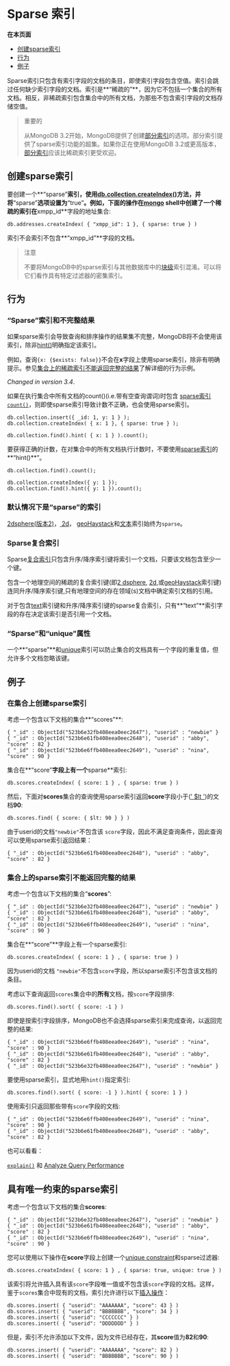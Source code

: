 # Sparse 索引

**在本页面**

* [创建sparse索引](sparse-indexes.md#创建)
* [行为](sparse-indexes.md#行为)
* [例子](sparse-indexes.md#例子)

Sparse索引只包含有索引字段的文档的条目，即使索引字段包含空值。索引会跳过任何缺少索引字段的文档。索引是**“稀疏的”**，因为它不包括一个集合的所有文档。相反，非稀疏索引包含集合中的所有文档，为那些不包含索引字段的文档存储空值。

> 重要的
>
> 从MongoDB 3.2开始，MongoDB提供了创建[部分索引](https://docs.mongodb.com/master/core/index-partial/#index-type-partial)的选项。部分索引提供了sparse索引功能的超集。如果你正在使用MongoDB 3.2或更高版本，[部分索引](https://docs.mongodb.com/master/core/index-partial/#index-type-partial)应该比稀疏索引更受欢迎。

## 创建sparse索引

要创建一个**“sparse”**索引，使用[db.collection.createIndex\(\)](https://docs.mongodb.com/master/reference/db.collection.createindex%20/#db.collection.createIndex)方法，并将**“sparse”**选项设置为**“true”**。例如，下面的操作在[mongo](https://docs.mongodb.com/master/reference/program/mongo/#bin.mongo) shell中创建了一个稀疏的索引在**xmpp\_id**字段的地址集合:

```text
db.addresses.createIndex( { "xmpp_id": 1 }, { sparse: true } )
```

索引不会索引不包含**“xmpp\_id”**字段的文档。

> 注意
>
> 不要将MongoDB中的sparse索引与其他数据库中的[块级](http://en.wikipedia.org/wiki/Database_index#Sparse_index)索引混淆。可以将它们看作具有特定过滤器的密集索引。

## 行为

### “Sparse”索引和不完整结果

如果sparse索引会导致查询和排序操作的结果集不完整，MongoDB将不会使用该索引，除非[hint\(\)](https://docs.mongodb.com/master/reference/method/cursor.hint/#cursor.hint)明确指定该索引。

例如，查询`{x: {$exists: false}}`不会在**x**字段上使用sparse索引，除非有明确提示。参见[集合上的稀疏索引不能返回完整的结果](https://docs.mongodb.com/master/core/index-sparse/#%20spars-index-incomplet-results)了解详细的行为示例。

_Changed in version 3.4_.

如果在执行集合中所有文档的count\(\)\(i.e.带有空查询谓词\)时包含 [sparse索引](https://docs.mongodb.com/master/core/index-sparse/#index-type-sparse)[`count()`](https://docs.mongodb.com/master/reference/method/cursor.count/#cursor.count)，则即使sparse索引导致计数不正确，也会使用sparse索引。

```text
db.collection.insert({ _id: 1, y: 1 } );
db.collection.createIndex( { x: 1 }, { sparse: true } );

db.collection.find().hint( { x: 1 } ).count();
```

要获得正确的计数，在对集合中的所有文档执行计数时，不要使用[sparse索引](https://docs.mongodb.com/master/core/index-sparse/#index-type-sparse)的**“hint\(\)**”。

```text
db.collection.find().count();

db.collection.createIndex({ y: 1 });
db.collection.find().hint({ y: 1 }).count();
```

### 默认情况下是“sparse”的索引

[2dsphere\(版本2\)](https://docs.mongodb.com/master/core/2dsphere/#dsphere-v2)，[ 2d](https://docs.mongodb.com/master/core/2d/)， [geoHaystack](https://docs.mongodb.com/master/core/geohaystack/)和[文本](https://docs.mongodb.com/master/core/index-text/)索引始终为`sparse`。

### Sparse复合索引

Sparse[复合索引](https://docs.mongodb.com/master/core/index-compound/)只包含升序/降序索引键将索引一个文档，只要该文档包含至少一个键。

包含一个地理空间的稀疏的复合索引键\(即[2 dsphere](https://docs.mongodb.com/master/core/2dsphere/), [2d](https://docs.mongodb.com/master/core/2d/),或[geoHaystack](https://docs.mongodb.com/master/core/geohaystack/)索引键\)连同升序/降序索引键,只有地理空间的存在领域\(s\)文档中确定索引文档的引用。

对于包含[text](https://docs.mongodb.com/master/core/index-text/)索引键和升序/降序索引键的sparse复合索引，只有**“text”**索引字段的存在决定该索引是否引用一个文档。

### “Sparse”和“unique”属性

一个**“sparse”**和[unique](https://docs.mongodb.com/master/core/index-unique/#index-type-unique)索引可以防止集合的文档具有一个字段的重复值，但允许多个文档忽略该键。

## 例子

### 在集合上创建sparse索引

考虑一个包含以下文档的集合**“scores”**:

```text
{ "_id" : ObjectId("523b6e32fb408eea0eec2647"), "userid" : "newbie" }
{ "_id" : ObjectId("523b6e61fb408eea0eec2648"), "userid" : "abby", "score" : 82 }
{ "_id" : ObjectId("523b6e6ffb408eea0eec2649"), "userid" : "nina", "score" : 90 }
```

集合在**“score”**字段上有一个**sparse**索引:

```text
db.scores.createIndex( { score: 1 } , { sparse: true } )
```

然后，下面对**scores**集合的查询使用sparse索引返回**score**字段小于\([' $lt '](https://docs.mongodb.com/master/reference/operator/query/lt/#op._S_lt)\)的文档**90**:

```text
db.scores.find( { score: { $lt: 90 } } )
```

由于userid的文档`"newbie"`不包含该 `score`字段，因此不满足查询条件，因此查询可以使用sparse索引返回结果：

```text
{ "_id" : ObjectId("523b6e61fb408eea0eec2648"), "userid" : "abby", "score" : 82 }
```

### 集合上的sparse索引不能返回完整的结果

考虑一个包含以下文档的集合“**scores**”:

```text
{ "_id" : ObjectId("523b6e32fb408eea0eec2647"), "userid" : "newbie" }
{ "_id" : ObjectId("523b6e61fb408eea0eec2648"), "userid" : "abby", "score" : 82 }
{ "_id" : ObjectId("523b6e6ffb408eea0eec2649"), "userid" : "nina", "score" : 90 }
```

集合在**“score”**字段上有一个sparse索引:

```text
db.scores.createIndex( { score: 1 } , { sparse: true } )
```

因为userid的文档 `"newbie"`不包含`score`字段，所以sparse索引不包含该文档的条目。

考虑以下查询返回`scores`集合中的**所有**文档，按`score`字段排序:

```text
db.scores.find().sort( { score: -1 } )
```

即使是按索引字段排序，MongoDB也不会选择sparse索引来完成查询，以返回完整的结果:

```text
{ "_id" : ObjectId("523b6e6ffb408eea0eec2649"), "userid" : "nina", "score" : 90 }
{ "_id" : ObjectId("523b6e61fb408eea0eec2648"), "userid" : "abby", "score" : 82 }
{ "_id" : ObjectId("523b6e32fb408eea0eec2647"), "userid" : "newbie" }
```

要使用sparse索引，显式地用`hint()`指定索引:

```text
db.scores.find().sort( { score: -1 } ).hint( { score: 1 } )
```

使用索引只返回那些带有`score`字段的文档:

```text
{ "_id" : ObjectId("523b6e6ffb408eea0eec2649"), "userid" : "nina", "score" : 90 }
{ "_id" : ObjectId("523b6e61fb408eea0eec2648"), "userid" : "abby", "score" : 82 }
```

也可以看看：

[`explain()`](https://docs.mongodb.com/master/reference/method/cursor.explain/#cursor.explain) 和 [Analyze Query Performance](https://docs.mongodb.com/master/tutorial/analyze-query-plan/)

## 具有唯一约束的sparse索引

考虑一个包含以下文档的集合**scores**:

```text
{ "_id" : ObjectId("523b6e32fb408eea0eec2647"), "userid" : "newbie" }
{ "_id" : ObjectId("523b6e61fb408eea0eec2648"), "userid" : "abby", "score" : 82 }
{ "_id" : ObjectId("523b6e6ffb408eea0eec2649"), "userid" : "nina", "score" : 90 }
```

您可以使用以下操作在**score**字段上创建一个[unique constraint](https://docs.mongodb.com/master/core/index-unique/#index-type-unique)和sparse过滤器:

```text
db.scores.createIndex( { score: 1 } , { sparse: true, unique: true } )
```

该索引将允许插入具有该`score`字段唯一值或不包含该`score`字段的文档。这样，鉴于`scores`集合中现有的文档，索引允许进行以下[插入操作](https://docs.mongodb.com/master/tutorial/insert-documents/)：

```text
db.scores.insert( { "userid": "AAAAAAA", "score": 43 } )
db.scores.insert( { "userid": "BBBBBBB", "score": 34 } )
db.scores.insert( { "userid": "CCCCCCC" } )
db.scores.insert( { "userid": "DDDDDDD" } )
```

但是，索引不允许添加以下文件，因为文件已经存在，其**score**值为**82**和**90**:

```text
db.scores.insert( { "userid": "AAAAAAA", "score": 82 } )
db.scores.insert( { "userid": "BBBBBBB", "score": 90 } )
```

